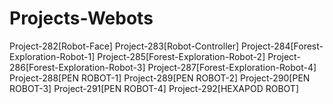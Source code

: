 # Projects-Webots
Project-282[Robot-Face]
Project-283[Robot-Controller]
Project-284[Forest-Exploration-Robot-1]
Project-285[Forest-Exploration-Robot-2]
Project-286[Forest-Exploration-Robot-3]
Project-287[Forest-Exploration-Robot-4]
Project-288[PEN ROBOT-1]
Project-289[PEN ROBOT-2]
Project-290[PEN ROBOT-3]
Project-291[PEN ROBOT-4]
Project-292[HEXAPOD ROBOT]
